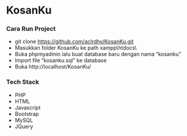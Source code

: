 # KosanKu

### Cara Run Project
- git clone https://github.com/aclrdhv/KosanKu.git
- Masukkan folder KosanKu ke path xampp\htdocs\
- Buka phpmyadmin lalu buat database baru dengan nama “kosanku”
- Import file “kosanku.sql” ke database
- Buka http://localhost/KosanKu/

### Tech Stack
- PHP
- HTML
- Javascript
- Bootstrap
- MySQL
- JQuery